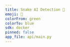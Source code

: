 ```yaml
---
title: Snake AI Detection 🐍
emoji: 🧠
colorFrom: green
colorTo: blue
sdk: docker
pinned: false
app_file: api/main.py
---
```

